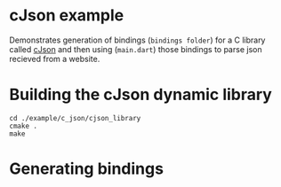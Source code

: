 # cJson example

Demonstrates generation of bindings (`bindings folder`) for a C library called 
[cJson](https://github.com/DaveGamble/cJSON) and then using (`main.dart`) those bindings 
to parse json recieved from a website.

# Building the cJson dynamic library
```
cd ./example/c_json/cjson_library
cmake .
make
```

# Generating bindings
```
```